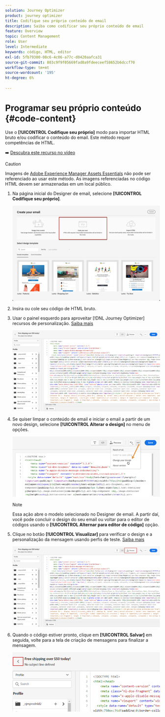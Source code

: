 ```yaml
---
solution: Journey Optimizer
product: journey optimizer
title: Codifique seu próprio conteúdo de email
description: Saiba como codificar seu próprio conteúdo de email
feature: Overview
topic: Content Management
role: User
level: Intermediate
keywords: código, HTML, editor
exl-id: 5fb79300-08c6-4c06-a77c-d0420aafca31
source-git-commit: 803c9f9f05669fad0a9fdeeceef58652b6dccf70
workflow-type: tm+mt
source-wordcount: '195'
ht-degree: 6%

---
```


# Programar seu próprio conteúdo {#code-content}

Use o **[!UICONTROL Codifique seu próprio]** modo para importar HTML bruto e/ou codificar o conteúdo do email. Este método requer competências de HTML.

➡️ [Descubra este recurso no vídeo](#video)

>[!CAUTION]
>
> Imagens de [Adobe Experience Manager Assets Essentials](assets-essentials.md) não pode ser referenciado ao usar este método. As imagens referenciadas no código HTML devem ser armazenadas em um local público.

1. Na página inicial do Designer de email, selecione **[!UICONTROL Codifique seu próprio]**.

   ![](assets/code-your-own.png)

1. Insira ou cole seu código de HTML bruto.

1. Usar o painel esquerdo para aproveitar [!DNL Journey Optimizer] recursos de personalização. [Saiba mais](../personalization/personalize.md)

   ![](assets/code-editor.png)

1. Se quiser limpar o conteúdo de email e iniciar o email a partir de um novo design, selecione **[!UICONTROL Alterar o design]** no menu de opções.

   ![](assets/code-editor-change-design.png)

   >[!NOTE]
   >
   >Essa ação abre o modelo selecionado no Designer de email. A partir daí, você pode concluir o design do seu email ou voltar para o editor de códigos usando o **[!UICONTROL Alternar para editor de código]** opção.

1. Clique no botão **[!UICONTROL Visualizar]** para verificar o design e a personalização da mensagem usando perfis de teste. [Saiba mais](preview.md)

   ![](assets/code-editor-preview.png)

1. Quando o código estiver pronto, clique em **[!UICONTROL Salvar]** em seguida, volte para a tela de criação de mensagens para finalizar a mensagem.

   ![](assets/code-editor-save.png)
